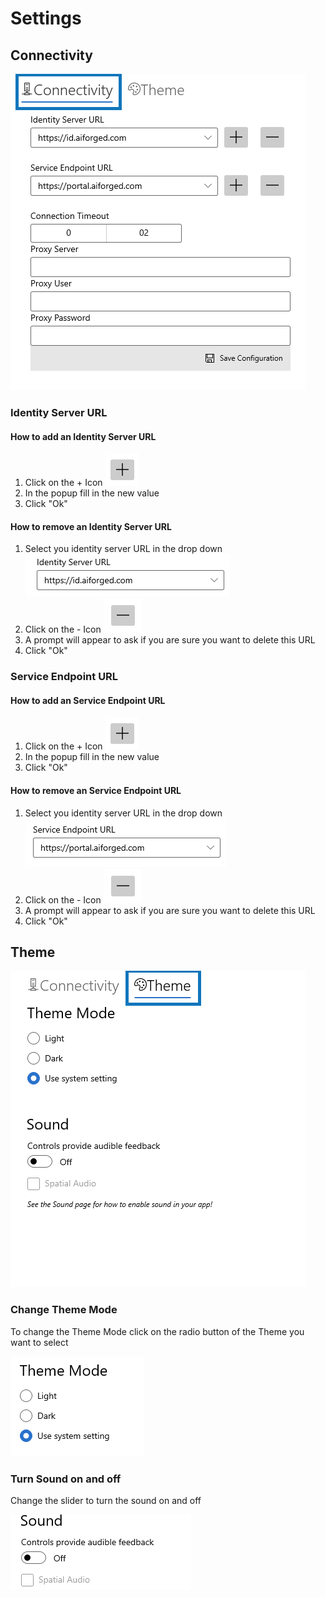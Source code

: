 # Settings

## Connectivity

![](.gitbook/assets/image%20%2811%29.png)

### Identity Server URL

#### How to add an Identity Server URL

1. Click on the + Icon ![](.gitbook/assets/image%20%2814%29.png) 
2. In the popup fill in the new value
3. Click "Ok"

#### How to remove an Identity Server URL

1. Select you identity server URL in the drop down ![](.gitbook/assets/image%20%283%29.png) 
2. Click on the - Icon ![](.gitbook/assets/image%20%286%29.png) 
3. A prompt will appear to ask if you are sure you want to delete this URL
4. Click "Ok"



### Service Endpoint URL

#### How to add an Service Endpoint URL

1. Click on the + Icon ![](.gitbook/assets/image%20%2814%29.png) 
2. In the popup fill in the new value
3. Click "Ok"

#### How to remove an Service Endpoint URL

1. Select you identity server URL in the drop down  ![](.gitbook/assets/image%20%2815%29.png) 
2. Click on the - Icon ![](.gitbook/assets/image%20%286%29.png) 
3. A prompt will appear to ask if you are sure you want to delete this URL
4. Click "Ok"

## Theme

![](.gitbook/assets/image%20%284%29.png)

### Change Theme Mode

To change the Theme Mode click on the radio button of the Theme you want to select

![](.gitbook/assets/image%20%2813%29.png)

### Turn Sound on and off

Change the slider to turn the sound on and off

![](.gitbook/assets/image%20%281%29.png)

